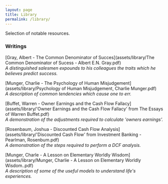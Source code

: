 ```yaml
---
layout: page
title: Library
permalink: /library/
---
```


Selection of notable resources. 

### Writings

[Gray, Albert - The Common Denominator of Succes](assets/library/The Common Denominator of Sucess - Albert E.N. Gray.pdf)  
*A distinguished salesmen expounds to his colleagues the traits which he believes predict success.*  

[Munger, Charlie - The Psychology of Human Misjudgement](assets/library/Psychology of Human Misjudgement, Charlie Munger.pdf)  
*A description of common tendencies which cause one to err.*

[Buffet, Warren - Owner Earnings and the Cash Flow Fallacy](assets/library/'Owner Earnings and the Cash Flow Fallacy' from The Essays of Warren Buffet.pdf)  
*A demonstration of the adjustments required to calculate 'owners earnings'.*

[Rosenbaum, Joshua - Discounted Cash Flow Analysis](assets/library/'Discounted Cash Flow' from Investment Banking - Pearlman, Rosenbum.pdf)  
*A demonstration of the steps required to perform a DCF analysis.*

[Munger, Charle - A Lesson on Elementary Worldly Wisdom] (assets/library/Munger, Charlie - A Lesson on Elementary Worldly Wisdom..pdf)  
*A description of some of the useful models to understand life's experiences.*
